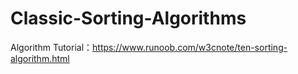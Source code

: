 # Classic-Sorting-Algorithms
Algorithm Tutorial：https://www.runoob.com/w3cnote/ten-sorting-algorithm.html
